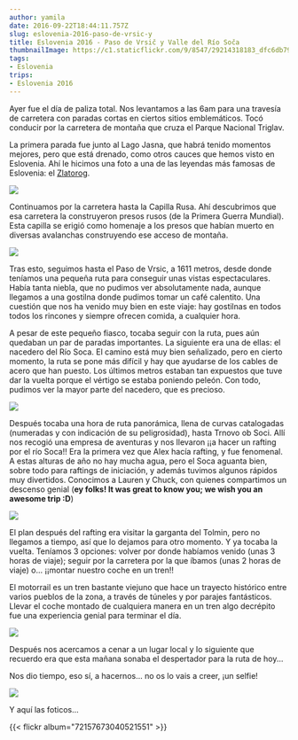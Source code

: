 ```yaml
---
author: yamila
date: 2016-09-22T18:44:11.757Z
slug: eslovenia-2016-paso-de-vrsic-y
title: Eslovenia 2016 - Paso de Vrsič y Valle del Río Soča
thumbnailImage: https://c1.staticflickr.com/9/8547/29214318183_dfc6db79eb_c.jpg
tags:
- Eslovenia
trips:
- Eslovenia 2016
---
```


Ayer fue el día de paliza total. Nos levantamos a las 6am para una travesía de carretera con paradas cortas en ciertos sitios emblemáticos. Tocó conducir por la carretera de montaña que cruza el Parque Nacional Triglav.

La primera parada fue junto al Lago Jasna, que habrá tenido momentos mejores, pero que está drenado, como otros cauces que hemos visto en Eslovenia. Ahí le hicimos una foto a una de las leyendas más famosas de Eslovenia: el <a href="https://es.m.wikipedia.org/wiki/Zlatorog" target="_new">Zlatorog</a>.

<img src="https://c1.staticflickr.com/9/8558/29840382125_24bd4f8d4e_c.jpg" />

Continuamos por la carretera hasta la Capilla Rusa. Ahí descubrimos que esa carretera la construyeron presos rusos (de la Primera Guerra Mundial). Esta capilla se erigió como homenaje a los presos que habían muerto en diversas avalanchas construyendo ese acceso de montaña.

<img src="https://c1.staticflickr.com/9/8154/29840385385_0448e39964_c.jpg" />

Tras esto, seguimos hasta el Paso de Vrsic, a 1611 metros, desde donde teníamos una pequeña ruta para conseguir unas vistas espectaculares. Había tanta niebla, que no pudimos ver absolutamente nada, aunque llegamos a una gostilna donde pudimos tomar un café calentito. Una cuestión que nos ha venido muy bien en este viaje: hay gostilnas en todos todos los rincones y siempre ofrecen comida, a cualquier hora.

A pesar de este pequeño fiasco, tocaba seguir con la ruta, pues aún quedaban un par de paradas importantes. La siguiente era una de ellas: el nacedero del Río Soca. El camino está muy bien señalizado, pero en cierto momento, la ruta se pone más difícil y hay que ayudarse de los cables de acero que han puesto. Los últimos metros estaban tan expuestos que tuve dar la vuelta porque el vértigo se estaba poniendo peleón. Con todo, pudimos ver la mayor parte del nacedero, que es precioso.

<img src="https://c1.staticflickr.com/9/8547/29214318183_dfc6db79eb_c.jpg" />

Después tocaba una hora de ruta panorámica, llena de curvas catalogadas (numeradas y con indicación de su peligrosidad), hasta Trnovo ob Soci. Allí nos recogió una empresa de aventuras y nos llevaron ¡¡a hacer un rafting por el río Soca!! Era la primera vez que Alex hacía rafting, y fue fenomenal. A estas alturas de año no hay mucha agua, pero el Soca aguanta bien, sobre todo para raftings de iniciación, y además tuvimos algunos rápidos muy divertidos. Conocimos a Lauren y Chuck, con quienes compartimos un descenso genial (<strong>ey folks! It was great to know you; we wish you an awesome trip :D</strong>)

<img src="https://c1.staticflickr.com/9/8016/29565280310_cecf6f8c08_c.jpg" />

El plan después del rafting era visitar la garganta del Tolmin, pero no llegamos a tiempo, así que lo dejamos para otro momento. Y ya tocaba la vuelta. Teníamos 3 opciones: volver por donde habíamos venido (unas 3 horas de viaje); seguir por la carretera por la que íbamos (unas 2 horas de viaje) o... ¡¡montar nuestro coche en un tren!!

El motorrail es un tren bastante viejuno que hace un trayecto histórico entre varios pueblos de la zona, a través de túneles y por parajes fantásticos. Llevar el coche montado de cualquiera manera en un tren algo decrépito fue una experiencia genial para terminar el día.

<img src="https://c1.staticflickr.com/9/8094/29547669050_57a5f2ca0e_c.jpg" />

Después nos acercamos a cenar a un lugar local y lo siguiente que recuerdo era que esta mañana sonaba el despertador para la ruta de hoy...

Nos dio tiempo, eso sí, a hacernos... no os lo vais a creer, ¡un selfie!

<img src="https://c1.staticflickr.com/9/8127/29231346464_4cb0d87357_c.jpg" />

Y aquí las foticos...

{{< flickr album="72157673040521551" >}}
